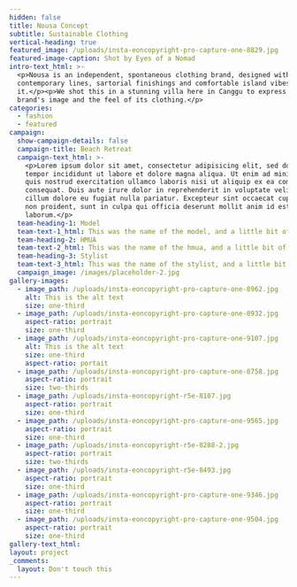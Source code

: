 ```yaml
---
hidden: false
title: Nousa Concept
subtitle: Sustainable Clothing
vertical-heading: true
featured_image: /uploads/insta-eoncopyright-pro-capture-one-8829.jpg
featured-image-caption: Shot by Eyes of a Nomad
intro-text_html: >-
  <p>Nousa is an independent, spontaneous clothing brand, designed with clean
  contemporary lines, sartorial finishings and comfortable island vibes to
  it.</p><p>We shot this in a stunning villa here in Canggu to express the
  brand's image and the feel of its clothing.</p>
categories:
  - fashion
  - featured
campaign:
  show-campaign-details: false
  campaign-title: Beach Retreat
  campaign-text_html: >-
    <p>Lorem ipsum dolor sit amet, consectetur adipisicing elit, sed do eiusmod
    tempor incididunt ut labore et dolore magna aliqua. Ut enim ad minim veniam,
    quis nostrud exercitation ullamco laboris nisi ut aliquip ex ea commodo
    consequat. Duis aute irure dolor in reprehenderit in voluptate velit esse
    cillum dolore eu fugiat nulla pariatur. Excepteur sint occaecat cupidatat
    non proident, sunt in culpa qui officia deserunt mollit anim id est
    laborum.</p>
  team-heading-1: Model
  team-text-1_html: This was the name of the model, and a little bit of a blurb about her.
  team-heading-2: HMUA
  team-text-2_html: This was the name of the hmua, and a little bit of a blurb about her.
  team-heading-3: Stylist
  team-text-3_html: This was the name of the stylist, and a little bit of a blurb about her.
  campaign_image: /images/placeholder-2.jpg
gallery-images:
  - image_path: /uploads/insta-eoncopyright-pro-capture-one-8962.jpg
    alt: This is the alt text
    size: one-third
  - image_path: /uploads/insta-eoncopyright-pro-capture-one-8932.jpg
    aspect-ratio: portrait
    size: one-third
  - image_path: /uploads/insta-eoncopyright-pro-capture-one-9107.jpg
    alt: This is the alt text
    size: one-third
    aspect-ratio: portait
  - image_path: /uploads/insta-eoncopyright-pro-capture-one-8758.jpg
    aspect-ratio: portrait
    size: two-thirds
  - image_path: /uploads/insta-eoncopyright-r5e-8107.jpg
    aspect-ratio: portrait
    size: one-third
  - image_path: /uploads/insta-eoncopyright-pro-capture-one-9565.jpg
    aspect-ratio: portrait
    size: one-third
  - image_path: /uploads/insta-eoncopyright-r5e-8288-2.jpg
    aspect-ratio: portrait
    size: two-thirds
  - image_path: /uploads/insta-eoncopyright-r5e-8493.jpg
    aspect-ratio: portrait
    size: one-third
  - image_path: /uploads/insta-eoncopyright-pro-capture-one-9346.jpg
    aspect-ratio: portrait
    size: one-third
  - image_path: /uploads/insta-eoncopyright-pro-capture-one-9504.jpg
    aspect-ratio: portrait
    size: one-third
gallery-text_html:
layout: project
_comments:
  layout: Don't touch this
---
```

